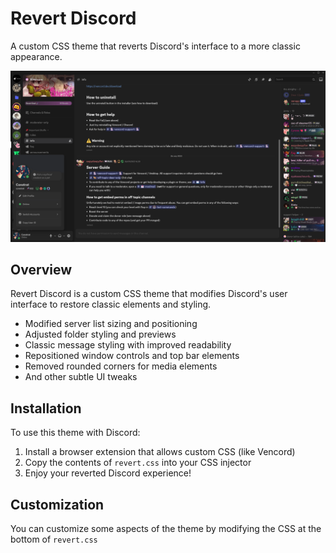 # Revert Discord

A custom CSS theme that reverts Discord's interface to a more classic appearance.

![](readme.png)

## Overview

Revert Discord is a custom CSS theme that modifies Discord's user interface to restore classic elements and styling.

- Modified server list sizing and positioning
- Adjusted folder styling and previews
- Classic message styling with improved readability
- Repositioned window controls and top bar elements
- Removed rounded corners for media elements
- And other subtle UI tweaks

## Installation

To use this theme with Discord:

1. Install a browser extension that allows custom CSS (like Vencord)
2. Copy the contents of `revert.css` into your CSS injector
3. Enjoy your reverted Discord experience!

## Customization

You can customize some aspects of the theme by modifying the CSS at the bottom of `revert.css`